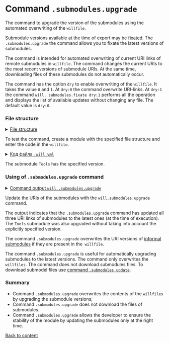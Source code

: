 # Command <code>.submodules.upgrade</code>

The command to upgrade the version of the submodules using the automated overwriting of the <code>willfile</code>.

Submodule versions available at the time of export may be [fixated](CommandSubmodulesFixate.md). The `.submodules.upgrade` the command allows you to fixate the latest versions of submodules.

The command is intended for automated overwriting of current URI links of remote submodules in `willfile`. The command changes the current URIs to the most recent versions of submodule URIs. At the same time, downloading files of these submodules do not automatically occur.

The command has the option `dry` to enable overwriting of the `willfile`. It takes the value `0` and `1`. At `dry:0` the command overwrite URI-links. At `dry:1` the command `will. submodules.fixate dry:1` performs all the operation and displays the list of available updates without changing any file. The default value is `dry:0`.

### File structure

<details>
  <summary><u>File structure</u></summary>

```
submodulesUpgrade
          └── .will.yml
```

</details>

To test the command, create a module with the specified file structure and enter the code in the `willfile`. 

<details>
    <summary><u>Код файла <code>.will.yml</code></u></summary>

```yaml
about :

  name : submodulesCommands
  description : "To test .submodules.upgrade command"

submodule :

  Tools : git+https:///github.com/Wandalen/wTools.git/out/wTools#ec60e39ded1669e27abaa6fc2798ee13804c400a
  PathBasic : git+https:///github.com/Wandalen/wPathBasic.git/out/wPathBasic#master
  Files : git+https:///github.com/Wandalen/wFiles.git/out/wFiles#master

```
</details>

The submodule `Tools` has the specified version.

### Using of `.submodules.upgrade` command

<details>
  <summary><u>Command output <code>will .submodules.upgrade</code></u></summary>

```
[user@user ~]$ will .submodules.upgrade
...
Module at /path_to_file/.will.yml
...
  Remote path of module::submodulesCommands / module::Tools fixated
  git+https:///github.com/Wandalen/wTools.git/out/wTools : .#7db7bd21ac76fc495aae44cc8b1c4474ce5012a4 <- .#ec60e39ded1669e27abaa6fc2798ee13804c400a
  in /path_to_file/submodulesUpgrade/.will.yml
Remote path of module::submodulesCommands / module::PathBasic fixated
  git+https:///github.com/Wandalen/wPathBasic.git/out/wPathBasic : .#d95a35b7ef1568df823c12efa5bd5e1f4ceec8b7 <- .#master
  in /path_to_file/submodulesUpgrade/.will.yml
Remote path of module::submodulesCommands / module::Files fixated
  git+https:///github.com/Wandalen/wFiles.git/out/wFiles : .#075ce0ca21af083bc879b0d1a4091a29ed4a16d2 <- .#master
  in /path_to_file/submodulesUpgrade/.will.yml

```

</details>

Update the URIs of the submodules with the `will.submodules.upgrade` command.

The output indicates that the `.submodules.upgrade`  command has updated all three URI links of submodules to the latest ones (at the time of execution). The `Tools` submodule was also upgraded without taking into account the explicitly specified version.

The command `.submodules.upgrade` overwrites the URI versions of [informal submodules](SubmoduleInformal.md) if they are present in the` willfile`.

The command `.submodules.upgrade` is useful for automatically upgrading submodules to the latest versions. The command only overwrites the `willfiles`. The command does not download submodules files. To download submodel files use [command `.submodules.update`](CommandSubmodulesUpdate.md).

### Summary

- Command `.submodules.upgrade` overwrites the contents of the `willfiles` by upgrading the submodule versions;
- Command `.submodules.upgrade` does not download the files of submodules.
- Command `.submodules.upgrade` allows the developer to ensure the stability of the module by updating the submodules only at the right time.

[Back to content](../README.md#tutorials)
